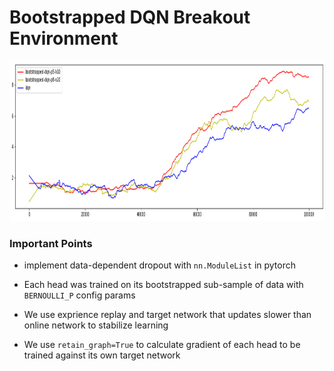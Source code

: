 # Bootstrapped DQN Breakout Environment

<img src="https://github.com/hamidahmadian/RL-Notebook/blob/master/Bootsrapped_DQN_Breakout/benchmark.png" width="768" height="256">

### Important Points

- implement data-dependent dropout with `nn.ModuleList` in pytorch 

- Each head was trained on its bootstrapped sub-sample of data with `BERNOULLI_P` config params

- We use exprience replay and target network that updates slower than online network to stabilize learning

- We use `retain_graph=True` to calculate gradient of each head to be trained against its own target network
